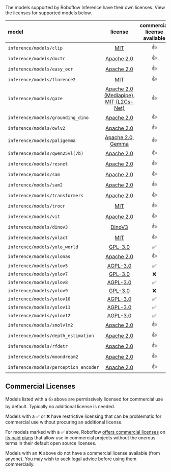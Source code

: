 The models supported by Roboflow Inference have their own licenses. View the licenses for supported models below.

| model                         |                                       license                                        | commercial license available |
|:------------------------------|:------------------------------------------------------------------------------------:|:----------------------------:|
| `inference/models/clip`           | [MIT](https://github.com/openai/CLIP/blob/main/LICENSE)                              | 👍 |
| `inference/models/doctr`          | [Apache 2.0](https://github.com/mindee/doctr/blob/main/LICENSE)                      | 👍 |
| `inference/models/easy_ocr`       | [Apache 2.0](https://github.com/JaidedAI/EasyOCR/blob/master/LICENSE)                | 👍 |
| `inference/models/florence2`      | [MIT](https://huggingface.co/microsoft/Florence-2-base/blob/main/LICENSE)            | 👍 |
| `inference/models/gaze`           | [Apache 2.0 (Mediapipe)](https://github.com/google/mediapipe/blob/master/LICENSE), [MIT (L2Cs-Net)](https://github.com/Ahmednull/L2CS-Net/blob/main/LICENSE) | 👍 |
| `inference/models/grounding_dino` | [Apache 2.0](https://github.com/IDEA-Research/GroundingDINO/blob/main/LICENSE)       | 👍 |
| `inference/models/owlv2`          | [Apache 2.0](https://github.com/google-research/scenic/blob/main/LICENSE)            | 👍 |
| `inference/models/paligemma`      | [Apache 2.0](https://github.com/google-research/big_vision/blob/main/LICENSE), [Gemma](https://ai.google.dev/gemma/terms) | 👍 |
| `inference/models/qwen25vl(7b)`   | [Apache 2.0](https://github.com/QwenLM/Qwen2.5-VL/blob/main/LICENSE)                 | 👍 |
| `inference/models/resnet`         | [Apache 2.0](https://github.com/huggingface/pytorch-image-models/blob/main/LICENSE)  | 👍 |
| `inference/models/sam`            | [Apache 2.0](https://github.com/facebookresearch/segment-anything/blob/main/LICENSE) | 👍 |
| `inference/models/sam2`           | [Apache 2.0](https://github.com/facebookresearch/sam2/blob/main/LICENSE)             | 👍 |
| `inference/models/transformers`   | [Apache 2.0](https://github.com/huggingface/transformers/blob/main/LICENSE)          | 👍 |
| `inference/models/trocr`          | [MIT](https://github.com/microsoft/unilm/blob/master/LICENSE)                        | 👍 |
| `inference/models/vit`            | [Apache 2.0](https://github.com/google-research/vision_transformer/blob/main/LICENSE)| 👍 |
| `inference/models/dinov3`         | [DinoV3](https://github.com/facebookresearch/dinov3/blob/main/LICENSE.md)            | 👍 |
| `inference/models/yolact`         | [MIT](https://github.com/dbolya/yolact/blob/master/LICENSE)                          | 👍 |
| `inference/models/yolo_world`     | [GPL-3.0](https://github.com/AILab-CVC/YOLO-World/blob/master/LICENSE)               | ✅ |
| `inference/models/yolonas`        | [Apache 2.0](https://github.com/Deci-AI/super-gradients/blob/master/LICENSE.md)      | 👍 |
| `inference/models/yolov5`         | [AGPL-3.0](https://github.com/ultralytics/yolov5/blob/master/LICENSE)                | ✅ |
| `inference/models/yolov7`         | [GPL-3.0](https://github.com/WongKinYiu/yolov7/blob/main/LICENSE.md)                 | ❌ |
| `inference/models/yolov8`         | [AGPL-3.0](https://github.com/ultralytics/ultralytics/blob/master/LICENSE)           | ✅ |
| `inference/models/yolov9`         | [GPL-3.0](https://github.com/WongKinYiu/yolov9/blob/main/LICENSE.md)                 | ❌ |
| `inference/models/yolov10`        | [AGPL-3.0](https://github.com/THU-MIG/yolov10/blob/main/LICENSE)                     | ✅ |
| `inference/models/yolov11`        | [AGPL-3.0](https://github.com/ultralytics/ultralytics/blob/master/LICENSE)           | ✅ |
| `inference/models/yolov12`        | [AGPL-3.0](https://github.com/sunsmarterjie/yolov12?tab=AGPL-3.0-1-ov-file)          | ✅ |
| `inference/models/smolvlm2`        | [Apache 2.0](https://huggingface.co/HuggingFaceTB/SmolVLM2-2.2B-Instruct)          | 👍 |
| `inference/models/depth_estimation`        | [Apache 2.0](https://huggingface.co/depth-anything/Depth-Anything-V2-Small)          | 👍 |
| `inference/models/rfdetr`         | [Apache 2.0](https://github.com/roboflow/rf-detr/blob/main/LICENSE)                  | 👍 |
| `inference/models/moondream2`        | [Apache 2.0](https://github.com/vikhyat/moondream/blob/main/LICENSE)          | 👍 |
| `inference/models/perception_encoder` | [Apache 2.0](https://github.com/facebookresearch/perception_models/blob/main/LICENSE.PE) | 👍 |

## Commercial Licenses

Models listed with a 👍 above are permissively licensed for commercial use by default. Typically no additional license is needed.

Models with a ✅ or ❌ have restrictive licensing that can be problematic for commercial use without procuring an additional license.

For models marked with a ✅ above, Roboflow [offers commercial licenses](https://roboflow.com/licensing) on [its paid plans](https://roboflow.com/pricing)
that allow use in commercial projects without the onerous terms in their default open source licenses.

Models with an ❌ above do not have a commercial license available (from anyone). You may wish to seek legal advice before using them commercially.